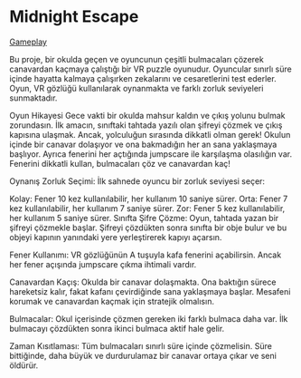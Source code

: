 # Midnight Escape
[Gameplay](https://youtu.be/_gR-0danC1c)


Bu proje, bir okulda geçen ve oyuncunun çeşitli bulmacaları çözerek canavardan kaçmaya çalıştığı bir VR puzzle oyunudur. Oyuncular sınırlı süre içinde hayatta kalmaya çalışırken zekalarını ve cesaretlerini test ederler. Oyun, VR gözlüğü kullanılarak oynanmakta ve farklı zorluk seviyeleri sunmaktadır.

Oyun Hikayesi
Gece vakti bir okulda mahsur kaldın ve çıkış yolunu bulmak zorundasın. İlk amacın, sınıftaki tahtada yazılı olan şifreyi çözmek ve çıkış kapısına ulaşmak. Ancak, yolculuğun sırasında dikkatli olman gerek! Okulun içinde bir canavar dolaşıyor ve ona bakmadığın her an sana yaklaşmaya başlıyor. Ayrıca fenerini her açtığında jumpscare ile karşılaşma olasılığın var. Fenerini dikkatli kullan, bulmacaları çöz ve canavardan kaç!

Oynanış
Zorluk Seçimi: İlk sahnede oyuncu bir zorluk seviyesi seçer:

Kolay: Fener 10 kez kullanılabilir, her kullanım 10 saniye sürer.
Orta: Fener 7 kez kullanılabilir, her kullanım 7 saniye sürer.
Zor: Fener 5 kez kullanılabilir, her kullanım 5 saniye sürer.
Sınıfta Şifre Çözme: Oyun, tahtada yazan bir şifreyi çözmekle başlar. Şifreyi çözdükten sonra sınıfta bir obje bulur ve bu objeyi kapının yanındaki yere yerleştirerek kapıyı açarsın.

Fener Kullanımı: VR gözlüğünün A tuşuyla kafa fenerini açabilirsin. Ancak her fener açışında jumpscare çıkma ihtimali vardır.

Canavardan Kaçış: Okulda bir canavar dolaşmakta. Ona baktığın sürece hareketsiz kalır, fakat kafanı çevirdiğinde sana yaklaşmaya başlar. Mesafeni korumak ve canavardan kaçmak için stratejik olmalısın.

Bulmacalar: Okul içerisinde çözmen gereken iki farklı bulmaca daha var. İlk bulmacayı çözdükten sonra ikinci bulmaca aktif hale gelir.

Zaman Kısıtlaması: Tüm bulmacaları sınırlı süre içinde çözmelisin. Süre bittiğinde, daha büyük ve durdurulamaz bir canavar ortaya çıkar ve seni öldürür.
